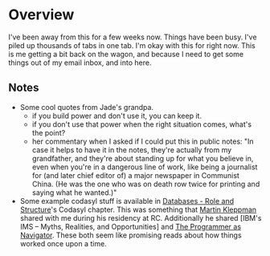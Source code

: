 # Overview

I've been away from this for a few weeks now. Things have been busy. I've piled up thousands of tabs in one tab. I'm okay with this for right now. This is me getting a bit back on the wagon, and because I need to get some things out of my email inbox, and into here.

## Notes
- Some cool quotes from Jade's grandpa.
  - if you build power and don't use it, you can keep it.
  - if you don't use that power when the right situation comes, what's the point?
  - her commentary when I asked if I could put this in public notes: "In case it helps to have it in the notes, they're actually from my grandfather, and they're about standing up for what you believe in, even when you're in a dangerous line of work, like being a journalist for (and later chief editor of) a major newspaper in Communist China. (He was the one who was on death row twice for printing and saying what he wanted.)"
- Some example codasyl stuff is available in [Databases - Role and Structure](https://books.google.co.uk/books?id=eZo8AAAAIAAJ&lpg=PA19&ots=2sMXvngaRz&lr=&pg=PA19&hl=en#v=onepage&q&f=false)'s Codasyl chapter. This was something that [Martin Kleppman](https://martin.kleppmann.com/) shared with me during his residency at RC. Additionally he shared [IBM's IMS – Myths, Realities, and Opportunities] and [The Programmer as Navigator](http://www.jdl.ac.cn/turing/pdf/p653-bachman.pdf). These both seem like promising reads about how things worked once upon a time.
